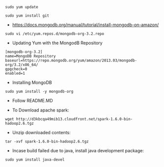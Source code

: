 `sudo yum update`

`sudo yum install git`

- https://docs.mongodb.org/manual/tutorial/install-mongodb-on-amazon/

`sudo vi /etc/yum.repos.d/mongodb-org-3.2.repo`

- Updating Yum with the MongodB Repository

```
[mongodb-org-3.2]
name=MongoDB Repository
baseurl=https://repo.mongodb.org/yum/amazon/2013.03/mongodb-org/3.2/x86_64/
gpgcheck=0
enabled=1
```
- Installing MongoDB

`sudo yum install -y mongodb-org`

- Follow README.MD

- To Download apache spark:

`wget http://d3kbcqa49mib13.cloudfront.net/spark-1.6.0-bin-hadoop2.6.tgz`

- Unzip downloaded contents:

`tar -xvf spark-1.6.0-bin-hadoop2.6.tgz`

- Incase build failed due to java, install java development package:

`sudo yum install java-devel`

